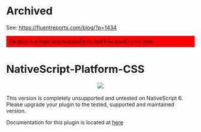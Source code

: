 # Archived
See: https://fluentreports.com/blog/?p=1434 

<a href="https://proplugins.org"><img src="src/unmaintained.svg" height="30px" width="100%"></a>

# NativeScript-Platform-CSS


<p align="center"><a href="https://proplugins.org"><img src="https://proplugins.org/logos/logo.png" width="400"  /></a></p>

This version is completely unsupported and untested on NativeScript 6.  Please upgrade your plugin to the tested, supported and maintained version. 

Documentation for this plugin is located at <a href="https://npm.proplugins.org/-/web/detail/@proplugins/nativescript-platform-css">here</a>
